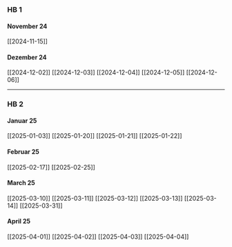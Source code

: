 
### HB 1
#### November 24
[[2024-11-15]]

#### Dezember 24
[[2024-12-02]]
[[2024-12-03]]
[[2024-12-04]]
[[2024-12-05]]
[[2024-12-06]]

---
### HB 2
#### Januar 25
[[2025-01-03]]
[[2025-01-20]]
[[2025-01-21]]
[[2025-01-22]]

#### Februar 25
[[2025-02-17]]
[[2025-02-25]]

#### March 25
[[2025-03-10]]
[[2025-03-11]]
[[2025-03-12]]
[[2025-03-13]]
[[2025-03-14]]
[[2025-03-31]]

#### April 25
[[2025-04-01]]
[[2025-04-02]]
[[2025-04-03]]
[[2025-04-04]]
